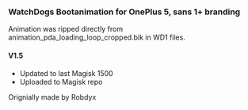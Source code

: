 ### WatchDogs Bootanimation for OnePlus 5, sans 1+ branding

Animation was ripped directly from animation_pda_loading_loop_cropped.bik in WD1 files. 

#### V1.5
- Updated to last Magisk 1500
- Uploaded to Magisk repo

Orignially made by Robdyx
